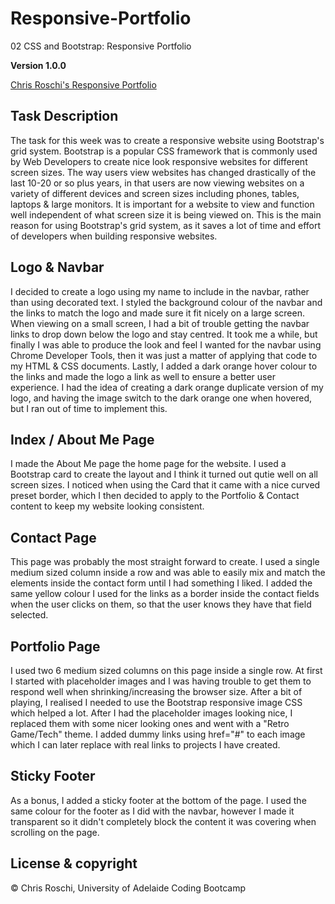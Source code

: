 # Responsive-Portfolio

02 CSS and Bootstrap: Responsive Portfolio

**Version 1.0.0**

[Chris Roschi's Responsive Portfolio](https://cr-53.github.io/Responsive-Portfolio/portfolio.html)


## Task Description

The task for this week was to create a responsive website using Bootstrap's grid system. Bootstrap is a popular CSS framework that is commonly used by Web Developers to create nice look responsive websites for different screen sizes. The way users view websites has changed drastically of the last 10-20 or so plus years, in that users are now viewing websites on a variety of different devices and screen sizes including phones, tables, laptops & large monitors. It is important for a website to view and function well independent of what screen size it is being viewed on. This is the main reason for using Bootstrap's grid system, as it saves a lot of time and effort of developers when building responsive websites.


## Logo & Navbar

I decided to create a logo using my name to include in the navbar, rather than using decorated text. I styled the background colour of the navbar and the links to match the logo and made sure it fit nicely on a large screen. When viewing on a small screen, I had a bit of trouble getting the navbar links to drop down below the logo and stay centred. It took me a while, but finally I was able to produce the look and feel I wanted for the navbar using Chrome Developer Tools, then it was just a matter of applying that code to my HTML & CSS documents. Lastly, I added a dark orange hover colour to the links and made the logo a link as well to ensure a better user experience. I had the idea of creating a dark orange duplicate version of my logo, and having the image switch to the dark orange one when hovered, but I ran out of time to implement this.


## Index / About Me Page

I made the About Me page the home page for the website. I used a Bootstrap card to create the layout and I think it turned out qutie well on all screen sizes. I noticed when using the Card that it came with a nice curved preset border, which I then decided to apply to the Portfolio & Contact content to keep my website looking consistent.


## Contact Page

This page was probably the most straight forward to create. I used a single medium sized column inside a row and was able to easily mix and match the elements inside the contact form until I had something I liked. I added the same yellow colour I used for the links as a border inside the contact fields when the user clicks on them, so that the user knows they have that field selected.


## Portfolio Page

I used two 6 medium sized columns on this page inside a single row. At first I started with placeholder images and I was having trouble to get them to respond well when shrinking/increasing the browser size. After a bit of playing, I realised I needed to use the Bootstrap responsive image CSS which helped a lot. After I had the placeholder images looking nice, I replaced them with some nicer looking ones and went with a "Retro Game/Tech" theme. I added dummy links using href="#" to each image which I can later replace with real links to projects I have created. 


## Sticky Footer

As a bonus, I added a sticky footer at the bottom of the page. I used the same colour for the footer as I did with the navbar, however I made it transparent so it didn't completely block the content it was covering when scrolling on the page. 


## License & copyright

© Chris Roschi, University of Adelaide Coding Bootcamp
